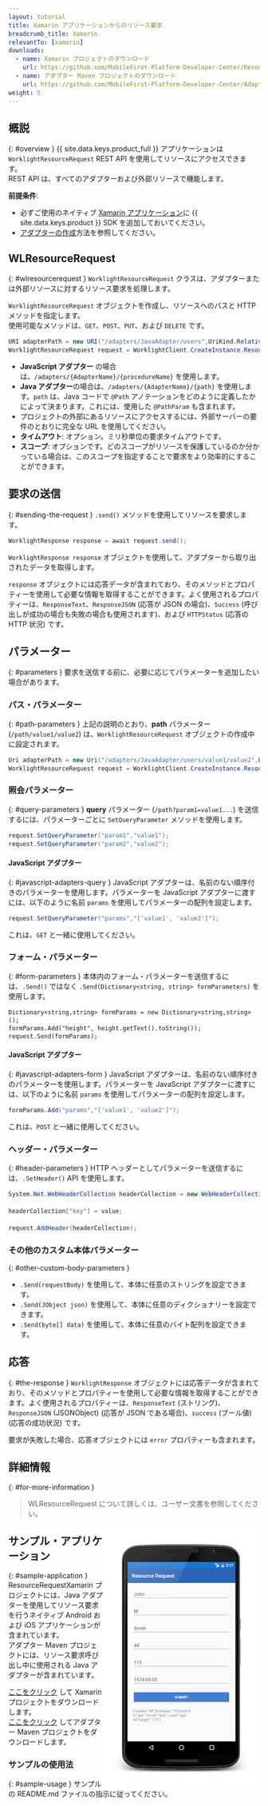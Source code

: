 ```yaml
---
layout: tutorial
title: Xamarin アプリケーションからのリソース要求
breadcrumb_title: Xamarin
relevantTo: [xamarin]
downloads:
  - name: Xamarin プロジェクトのダウンロード
    url: https://github.com/MobileFirst-Platform-Developer-Center/ResourceRequestXamarin/tree/release80
  - name: アダプター Maven プロジェクトのダウンロード
    url: https://github.com/MobileFirst-Platform-Developer-Center/Adapters/tree/release80
weight: 5
---
```

<!-- NLS_CHARSET=UTF-8 -->
## 概説
{: #overview }
{{ site.data.keys.product_full }} アプリケーションは `WorklightResourceRequest` REST API を使用してリソースにアクセスできます。  
REST API は、すべてのアダプターおよび外部リソースで機能します。

**前提条件**:

- 必ずご使用のネイティブ [Xamarin アプリケーション](../../sdk/xamarin/)に {{ site.data.keys.product }} SDK を追加しておいてください。
- [アダプターの作成](../../../adapters/creating-adapters/)方法を参照してください。

## WLResourceRequest
{: #wlresourcerequest }
`WorklightResourceRequest` クラスは、アダプターまたは外部リソースに対するリソース要求を処理します。

 `WorklightResourceRequest` オブジェクトを作成し、リソースへのパスと HTTP メソッドを指定します。  
使用可能なメソッドは、`GET`、`POST`、`PUT`、および `DELETE` です。

```cs
URI adapterPath = new URI("/adapters/JavaAdapter/users",UriKind.Relative);
WorklightResourceRequest request = WorklightClient.CreateInstance.ResourceRequest(adapterPath,"GET");
```

* **JavaScript アダプター** の場合は、`/adapters/{AdapterName}/{procedureName}` を使用します。
* **Java アダプター**の場合は、`/adapters/{AdapterName}/{path}` を使用します。`path` は、Java コードで `@Path` アノテーションをどのように定義したかによって決まります。これには、使用した `@PathParam` も含まれます。
* プロジェクトの外部にあるリソースにアクセスするには、外部サーバーの要件のとおりに完全な URL を使用してください。
* **タイムアウト**: オプション。ミリ秒単位の要求タイムアウトです。
* **スコープ**: オプションです。どのスコープがリソースを保護しているのか分かっている場合は、このスコープを指定することで要求をより効率的にすることができます。

## 要求の送信
{: #sending-the-request }
`.send()` メソッドを使用してリソースを要求します。

```cs
WorklightResponse response = await request.send();
```

`WorklightResponse response` オブジェクトを使用して、アダプターから取り出されたデータを取得します。

`response` オブジェクトには応答データが含まれており、そのメソッドとプロパティーを使用して必要な情報を取得することができます。よく使用されるプロパティーは、`ResponseText`、`ResponseJSON` (応答が JSON の場合)、`Success` (呼び出しが成功の場合も失敗の場合も使用されます)、および `HTTPStatus` (応答の HTTP 状況) です。

## パラメーター
{: #parameters }
要求を送信する前に、必要に応じてパラメーターを追加したい場合があります。

### パス・パラメーター
{: #path-parameters }
上記の説明のとおり、**path** パラメーター (`/path/value1/value2`) は、`WorklightResourceRequest` オブジェクトの作成中に設定されます。

```cs
Uri adapterPath = new Uri("/adapters/JavaAdapter/users/value1/value2",UriKind.Relative);
WorklightResourceRequest request = WorklightClient.CreateInstance.ResourceRequest(adapterPath,"GET");
```

### 照会パラメーター
{: #query-parameters }
**query** パラメーター (`/path?param1=value1...`) を送信するには、パラメーターごとに `SetQueryParameter` メソッドを使用します。

```cs
request.SetQueryParameter("param1","value1");
request.SetQueryParameter("param2","value2");
```

#### JavaScript アダプター
{: #javascript-adapters-query }
JavaScript アダプターは、名前のない順序付きのパラメーターを使用します。パラメーターを JavaScript アダプターに渡すには、以下のように名前 `params` を使用してパラメーターの配列を設定します。

```cs
request.SetQueryParameter("params","['value1', 'value2']");
```

これは、`GET` と一緒に使用してください。

### フォーム・パラメーター
{: #form-parameters }
本体内のフォーム・パラメーターを送信するには、`.Send()` ではなく `.Send(Dictionary<string, string> formParameters)` を使用します。  

```cshrap
Dictionary<string,string> formParams = new Dictionary<string,string>();
formParams.Add("height", height.getText().toString());
request.Send(formParams);
```   

#### JavaScript アダプター
{: #javascript-adapters-form }
JavaScript アダプターは、名前のない順序付きのパラメーターを使用します。パラメーターを JavaScript アダプターに渡すには、以下のように名前 `params` を使用してパラメーターの配列を設定します。

```cs
formParams.Add("params","['value1', 'value2']");
```

これは、`POST` と一緒に使用してください。

### ヘッダー・パラメーター
{: #header-parameters }
HTTP ヘッダーとしてパラメーターを送信するには、`.SetHeader()` API を使用します。

```cs
System.Net.WebHeaderCollection headerCollection = new WebHeaderCollection();

headerCollection["key"] = value;

request.AddHeader(headerCollection);
```

### その他のカスタム本体パラメーター
{: #other-custom-body-parameters }
- `.Send(requestBody)` を使用して、本体に任意のストリングを設定できます。
- `.Send(JObject json)` を使用して、本体に任意のディクショナリーを設定できます。
- `.Send(byte[] data)` を使用して、本体に任意のバイト配列を設定できます。

## 応答
{: #the-response }
`WorklightResponse` オブジェクトには応答データが含まれており、そのメソッドとプロパティーを使用して必要な情報を取得することができます。よく使用されるプロパティーは、`ResponseText` (ストリング)、`ResponseJSON` (JSONObject) (応答が JSON である場合)、`success` (ブール値) (応答の成功状況) です。

要求が失敗した場合、応答オブジェクトには `error` プロパティーも含まれます。

## 詳細情報
{: #for-more-information }
> WLResourceRequest について詳しくは、ユーザー文書を参照してください。

<img alt="サンプル・アプリケーションのイメージ" src="resource-request-success-xamarin.png" style="float:right"/>

## サンプル・アプリケーション
{: #sample-application }
ResourceRequestXamarin プロジェクトには、Java アダプターを使用してリソース要求を行うネイティブ Android および iOS アプリケーションが含まれています。  
アダプター Maven プロジェクトには、リソース要求呼び出し中に使用される Java アダプターが含まれています。

[ここをクリック](https://github.com/MobileFirst-Platform-Developer-Center/ResourceRequestXamarin/tree/release80) して Xamarin プロジェクトをダウンロードします。  
[ここをクリック](https://github.com/MobileFirst-Platform-Developer-Center/Adapters/tree/release80) してアダプター Maven プロジェクトをダウンロードします。

### サンプルの使用法
{: #sample-usage }
サンプルの README.md ファイルの指示に従ってください。

